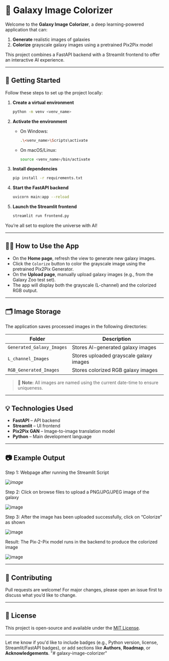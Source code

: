 # 🌌 Galaxy Image Colorizer

Welcome to the **Galaxy Image Colorizer**, a deep learning-powered application that can:

1. **Generate** realistic images of galaxies
2. **Colorize** grayscale galaxy images using a pretrained Pix2Pix model

This project combines a FastAPI backend with a Streamlit frontend to offer an interactive AI experience.

---

## 🚀 Getting Started

Follow these steps to set up the project locally:

1. **Create a virtual environment**

   ```bash
   python -m venv <venv_name>
   ```

2. **Activate the environment**

   * On Windows:

     ```bash
     .\<venv_name>\Scripts\activate
     ```
   * On macOS/Linux:

     ```bash
     source <venv_name>/bin/activate
     ```

3. **Install dependencies**

   ```bash
   pip install -r requirements.txt
   ```

4. **Start the FastAPI backend**

   ```bash
   uvicorn main:app --reload
   ```

5. **Launch the Streamlit frontend**

   ```bash
   streamlit run frontend.py
   ```

You’re all set to explore the universe with AI!

---

## 🧑‍💻 How to Use the App

* On the **Home page**, refresh the view to generate new galaxy images.
* Click the `Colorize` button to color the grayscale image using the pretrained Pix2Pix Generator.
* On the **Upload page**, manually upload galaxy images (e.g., from the Galaxy Zoo test set).
* The app will display both the grayscale (L-channel) and the colorized RGB output.

---

## 🗂️ Image Storage

The application saves processed images in the following directories:

| Folder                    | Description                             |
| ------------------------- | --------------------------------------- |
| `Generated_Galaxy_Images` | Stores AI-generated galaxy images       |
| `L_channel_Images`        | Stores uploaded grayscale galaxy images |
| `RGB_Generated_Images`    | Stores colorized RGB galaxy images      |

> 📌 **Note:** All images are named using the current date-time to ensure uniqueness.

---

## 💡 Technologies Used

* **FastAPI** – API backend
* **Streamlit** – UI frontend
* **Pix2Pix GAN** – Image-to-image translation model
* **Python** – Main development language

---

## 📷 Example Output

Step 1: Webpage after running the Streamlit Script

*![image](https://github.com/user-attachments/assets/2ece264d-0825-4c23-83d5-a3946b92e869)*


Step 2: Click on browse files to upload a PNG/JPG/JPEG image of the galaxy 

![image](https://github.com/user-attachments/assets/be8a62e4-2fcd-4edb-9566-29332f8dc016)


Step 3: After the image has been uploaded successfully, click on “Colorize” as shown

![image](https://github.com/user-attachments/assets/1913a7ac-47ac-42e5-8ca3-0d21facc9cb6)


Result: The Pix-2-Pix model runs in the backend to produce the colorized image 

![image](https://github.com/user-attachments/assets/dede2a6f-9205-47fd-a6d2-e2b54190cc6e)



---

## 🤝 Contributing

Pull requests are welcome! For major changes, please open an issue first to discuss what you’d like to change.

---

## 📄 License

This project is open-source and available under the [MIT License](LICENSE).

---

Let me know if you'd like to include badges (e.g., Python version, license, Streamlit/FastAPI badges), or add sections like **Authors**, **Roadmap**, or **Acknowledgements**.
"# galaxy-image-colorizer" 
